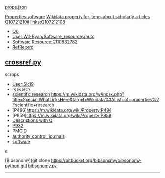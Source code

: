 
[props.json](https://hay.toolforge.org/propbrowse/props.json)



[Properties software](https://m.wikidata.org/wiki/Q21126229)
[Wikidata property for items about scholarly articles](https://m.wikidata.org/wiki/Q29548341)
[Q107212108](https://m.wikidata.org/wiki/Q107212108)
[links:Q107212108](https://m.wikidata.org/w/index.php?title=Special:WhatLinksHere&target=Q107212108)

* [Q6](https://m.wikidata.org/wiki/Q61058429)
* [User:Wd-Ryan/Software_resources/auto](https://m.wikidata.org/wiki/User:Wd-Ryan/Software_resources/auto)
* [Software Resource:Q110832782](https://m.wikidata.org/wiki/Q110832782)
* [RefRecord](https://m.wikidata.org/wiki/Q111513414)


[crossref.py](https://raw.githubusercontent.com/fabiobatalha/crossrefapi/master/crossref/restful.py)
--

scrops
* [User:Sic19](https://m.wikidata.org/wiki/User:Sic19)
* [research](https://m.wikidata.org/wiki/Wikidata:List_of_properties/research)
* [scientific research](https://m.wikidata.org/wiki/Wikidata:List_of_properties/scientific_research)
https://m.wikidata.org/w/index.php?title=Special:WhatLinksHere&target=Wikidata%3AList+of+properties%2Fscientific+research
* [P496]https://m.wikidata.org/wiki/Property:P496
* [P859]https://m.wikidata.org/wiki/Property:P859
* [Descriptions with Q](https://m.wikidata.org/wiki/Wikidata:Database_reports/Descriptions_with_Q)
* [P932](https://m.wikidata.org/wiki/Property:P932)
* [PMCID](https://m.wikidata.org/wiki/Property:P932)
* [authority_control_journals](https://m.wikidata.org/wiki/Q57589544)
* [software](https://m.wikidata.org/wiki/Q57589544)

[a](https://toolhub.wikimedia.org/lists/353)

[Bibsonomy](git clone https://bitbucket.org/bibsonomy/bibsonomy-python.git)
[bibsonomy.py](https://bitbucket.org/bibsonomy/bibsonomy-python/raw/d019d0631523d3a84547172abb14853e2baa5208/bibsonomy.py)

---

